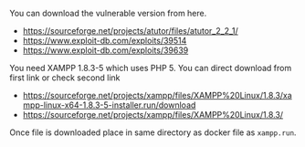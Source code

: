 You can download the vulnerable version from here.

- https://sourceforge.net/projects/atutor/files/atutor_2_2_1/
- https://www.exploit-db.com/exploits/39514
- https://www.exploit-db.com/exploits/39639

You need XAMPP 1.8.3-5 which uses PHP 5. You can direct download from first link or check second link

- https://sourceforge.net/projects/xampp/files/XAMPP%20Linux/1.8.3/xampp-linux-x64-1.8.3-5-installer.run/download
- https://sourceforge.net/projects/xampp/files/XAMPP%20Linux/1.8.3/

Once file is downloaded place in same directory as docker file as `xampp.run`.
